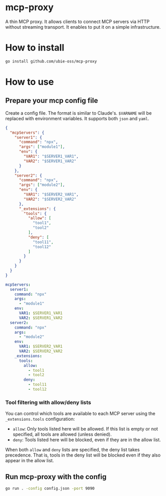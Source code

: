 # mcp-proxy

A thin MCP proxy. It allows clients to connect MCP servers via HTTP without streaming transport.
It enables to put it on a simple infrastructure.

# How to install

```sh
go install github.com/ubie-oss/mcp-proxy
```

# How to use

## Prepare your mcp config file

Create a config file. The format is similar to Claude's. `$VARNAME` will be replaced with environment variables. It supports both `json` and `yaml`.

```json
{
  "mcpServers": {
    "server1": {
      "command": "npx",
      "args": ["module1"],
      "env": {
        "VAR1": "$SERVER1_VAR1",
        "VAR2": "$SERVER1_VAR2"
      }
    },
    "server2": {
      "command": "npx",
      "args": ["module2"],
      "env": {
        "VAR1": "$SERVER2_VAR1",
        "VAR2": "$SERVER2_VAR2"
      },
      "_extensions": {
        "tools": {
          "allow": [
            "tool1",
            "tool2"
          ],
          "deny": [
            "tool11",
            "tool12"
          ]
        }
      }
    }
  }
} 
```

```yaml
mcpServers:
  server1:
    command: "npx"
    args:
      - "module1"
    env:
      VAR1: $SERVER1_VAR1
      VAR2: $SERVER1_VAR2
  server2:
    command: "npx"
    args:
      - "module2"
    env:
      VAR1: $SERVER2_VAR1
      VAR2: $SERVER2_VAR2
    _extensions:
      tools:
        allow:
          - tool1
          - tool2
        deny:
          - tool11
          - tool12
```

### Tool filtering with allow/deny lists

You can control which tools are available to each MCP server using the `_extensions.tools` configuration:

- `allow`: Only tools listed here will be allowed. If this list is empty or not specified, all tools are allowed (unless denied).
- `deny`: Tools listed here will be blocked, even if they are in the allow list.

When both `allow` and `deny` lists are specified, the deny list takes precedence. That is, tools in the deny list will be blocked even if they also appear in the allow list.

## Run mcp-proxy with the config

```sh
go run . -config config.json -port 9090 
```

